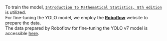 To train the model, [`Introduction to Mathematical Statistics, 8th edition`](./Introduction_to_Mathematical_Statistics.pdf) is utilized.  
For fine-tuning the YOLO model, we employ the [<ins> **Roboflow**</ins>](https://roboflow.com/) website to prepare the data.  
The data prepared by Roboflow for fine-tuning the YOLO v7 model is accessible [here](https://drive.google.com/drive/folders/1F8mX5Y9ODuwnhWsEsZtayOrUa1i6FhXt?usp=sharing).

